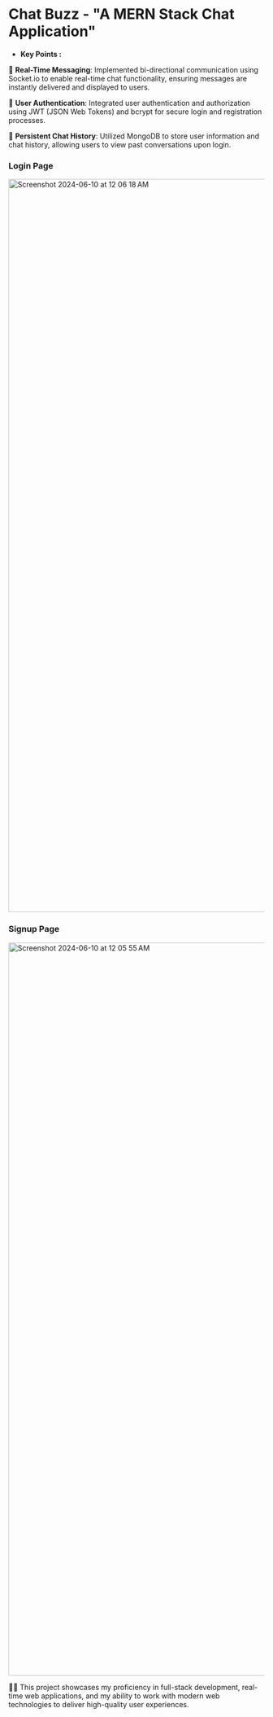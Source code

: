 # Chat Buzz - "A MERN Stack Chat Application"

- **Key Points :**
  
🚀 **Real-Time Messaging**: Implemented bi-directional communication using Socket.io to enable real-time chat functionality, ensuring messages are instantly delivered and displayed to users.

🚀 **User Authentication**: Integrated user authentication and authorization using JWT (JSON Web Tokens) and bcrypt for secure login and registration processes.

🚀 **Persistent Chat History**: Utilized MongoDB to store user information and chat history, allowing users to view past conversations upon login.

### Login Page
<img width="1440" alt="Screenshot 2024-06-10 at 12 06 18 AM" src="https://github.com/mayankk-pandeyy/cHatBuzz/assets/121502820/8c47c2c0-7b0c-49f4-85b3-aaa570941345">

### Signup Page
<img width="1440" alt="Screenshot 2024-06-10 at 12 05 55 AM" src="https://github.com/mayankk-pandeyy/cHatBuzz/assets/121502820/82de05cc-d267-4244-a9e9-204ac2b7e3d9">







✍🏻 This project showcases my proficiency in full-stack development, real-time web applications, and my ability to work with modern web technologies to deliver high-quality user experiences.
